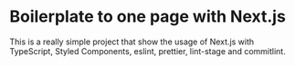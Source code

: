 # Boilerplate to one page with Next.js

This is a really simple project that show the usage of Next.js with TypeScript, Styled Components, eslint, prettier, lint-stage and commitlint.

